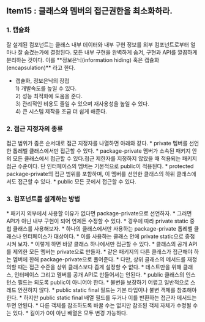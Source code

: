 <h2>Item15 : 클래스와 멤버의 접근권한을 최소화하라.</h2>
<h3>1. 캡슐화</h3>
 잘 설계된 컴포넌트는 클래스 내부 데이터와 내부 구현 정보를 외부 컴포넌트로부터 얼마나 잘 숨겼는가에 결정된다. 모든 내부 구현을 완벽하게 숨겨, 구현과 API를 깔끔하게 분리하는 것이다. 이를 **정보은닉(information hiding) 혹은 캡슐화(encapsulation)** 라고 한다. 
    
* 캡슐화, 정보은닉의 장접   
        1) 개발속도를 높일 수 있다.   
        2) 성능 최적화에 도움을 준다.   
        3) 관리적인 비용도 줄일 수 있으며 재사용성을 높일 수 있다.   
        4) 큰 시스템 제작을 조금 더 쉽게 해준다.   

<h3>2. 접근 지정자의 종류</h3>
   접근 범위가 좁은 순서대로 접근 지정자를 나열하면 아래와 같다.   
* private   
   멤버를 선언한 톱레벨 클래스에서만 접근할 수 있다.
* package-private
 멤버가 소속된 패키지 안의 모든 클래스에서 접근할 수 있다.접근 제한자를 지정하지 않았을 때 적용되는 패키지 접근 수준이다. 
 단 인터페이스의 멤버는 기본적으로 public이 적용된다.    
* protected    
 package-private의 접근 범위를 포함하며, 이 멤버를 선언한 클래스의 하위 클래스에서도 접근할 수 있다. 
* public    
 모든 곳에서 접근할 수 있다.   

<h3>3. 컴포넌트를 설계하는 방법</h3>
  * 패키지 외부에서 사용할 이유가 없다면 package-private으로 선언하자.   
    * 그러면 API가 아닌 내부 구현이 되어 언제든 수정할 수 있다.
  * 경우에 따라 private static 중첩 클래스를 사용해보자.  
    * 하나의 클래스에서만 사용하는 package-private 톱레벨 클래스나 인터페이스가 대상이다.
    * 이를 사용하는 클래스 안에 private static으로 중첩시켜 보자.
    * 이렇게 하면 바깥 클래스 하나에서만 접근할 수 있다.
  * 클래스의 공개 API를 제외한 모든 멤버는 private으로 만들자. 
    * 같은 패키지의 다른 클래스가 접근해야 하는 멤버에 한해 package-private으로 풀어준다.
    * 다만, 상위 클래스의 메서드를 재정의할 때는 접근 수준을 상위 클래스보다 좁게 설정할 수 없다.
  * 테스트만을 위해 클래스, 인터페이스 그리고 멤버를 공개 API로 만들어서는 안된다.
  * public 클래스의 인스턴스 필드는 되도록 public이 아니어야 한다.
    * 불변을 보장하기 어렵고 일반적으로 스레드 안전하지 않다.
  * public static final 필드는 기본 타입이나 불변 객체를 참조해야 한다.
    * 하지만 public static final 배열 필드를 두거나 이를 반환하는 접근자 메서드는 두면 안된다.
    * 다른 객체를 참조하도록 바꿀 수는 없지만 참조된 객체 자체가 수정될 수는 있다.
    * 길이가 0이 아닌 배열은 모두 변경 가능하다.